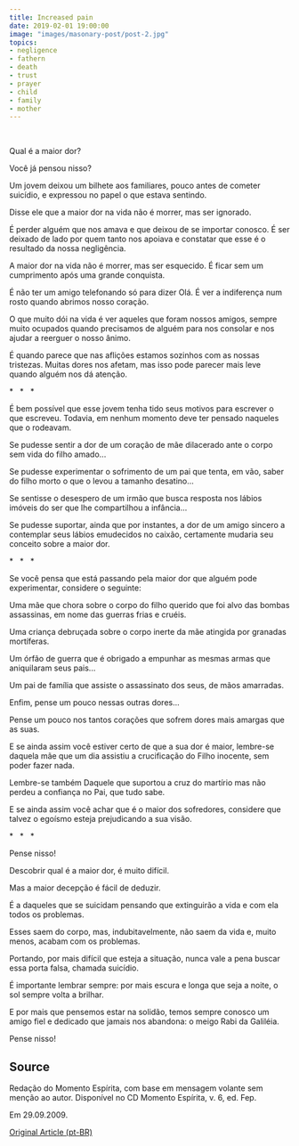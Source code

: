 ```yaml
---
title: Increased pain
date: 2019-02-01 19:00:00
image: "images/masonary-post/post-2.jpg"
topics: 
- negligence
- fathern
- death
- trust
- prayer
- child
- family
- mother
---
```

 

Qual é a maior dor?

Você já pensou nisso?

Um jovem deixou um bilhete aos familiares, pouco antes de cometer suicídio, e
expressou no papel o que estava sentindo.

Disse ele que a maior dor na vida não é morrer, mas ser ignorado.

É perder alguém que nos amava e que deixou de se importar conosco. É ser
deixado de lado por quem tanto nos apoiava e constatar que esse é o resultado
da nossa negligência.

A maior dor na vida não é morrer, mas ser esquecido. É ficar sem um cumprimento
após uma grande conquista.

É não ter um amigo telefonando só para dizer Olá. É ver a indiferença num rosto
quando abrimos nosso coração.

O que muito dói na vida é ver aqueles que foram nossos amigos, sempre muito
ocupados quando precisamos de alguém para nos consolar e nos ajudar a reerguer
o nosso ânimo.

É quando parece que nas aflições estamos sozinhos com as nossas tristezas.
Muitas dores nos afetam, mas isso pode parecer mais leve quando alguém nos dá
atenção.

*   *   *

É bem possível que esse jovem tenha tido seus motivos para escrever o que
escreveu. Todavia, em nenhum momento deve ter pensado naqueles que o rodeavam.

Se pudesse sentir a dor de um coração de mãe dilacerado ante o corpo sem vida
do filho amado...

Se pudesse experimentar o sofrimento de um pai que tenta, em vão, saber do
filho morto o que o levou a tamanho desatino...

Se sentisse o desespero de um irmão que busca resposta nos lábios imóveis do
ser que lhe compartilhou a infância...

Se pudesse suportar, ainda que por instantes, a dor de um amigo sincero a
contemplar seus lábios emudecidos no caixão, certamente mudaria seu conceito
sobre a maior dor.

*   *   *

Se você pensa que está passando pela maior dor que alguém pode experimentar,
considere o seguinte:

Uma mãe que chora sobre o corpo do filho querido que foi alvo das bombas
assassinas, em nome das guerras frias e cruéis.

Uma criança debruçada sobre o corpo inerte da mãe atingida por granadas
mortíferas.

Um órfão de guerra que é obrigado a empunhar as mesmas armas que aniquilaram
seus pais...

Um pai de família que assiste o assassinato dos seus, de mãos amarradas.

Enfim, pense um pouco nessas outras dores...

Pense um pouco nos tantos corações que sofrem dores mais amargas que as suas.

E se ainda assim você estiver certo de que a sua dor é maior, lembre-se daquela
mãe que um dia assistiu a crucificação do Filho inocente, sem poder fazer nada.

Lembre-se também Daquele que suportou a cruz do martírio mas não perdeu a
confiança no Pai, que tudo sabe.

E se ainda assim você achar que é o maior dos sofredores, considere que talvez
o egoísmo esteja prejudicando a sua visão.

*   *   *

Pense nisso!

Descobrir qual é a maior dor, é muito difícil.

Mas a maior decepção é fácil de deduzir.

É a daqueles que se suicidam pensando que extinguirão a vida e com ela todos os
problemas.

Esses saem do corpo, mas, indubitavelmente, não saem da vida e, muito menos,
acabam com os problemas.

Portando, por mais difícil que esteja a situação, nunca vale a pena buscar essa
porta falsa, chamada suicídio.

É importante lembrar sempre: por mais escura e longa que seja a noite, o sol
sempre volta a brilhar.

E por mais que pensemos estar na solidão, temos sempre conosco um amigo fiel e
dedicado que jamais nos abandona: o meigo Rabi da Galiléia.

Pense nisso!

## Source
Redação do Momento Espírita, com base em
mensagem volante sem menção ao autor.
Disponível no CD Momento Espírita, v. 6, ed. Fep.

Em 29.09.2009.


[Original Article (pt-BR)](http://momento.com.br/pt/ler_texto.php?id=385)
